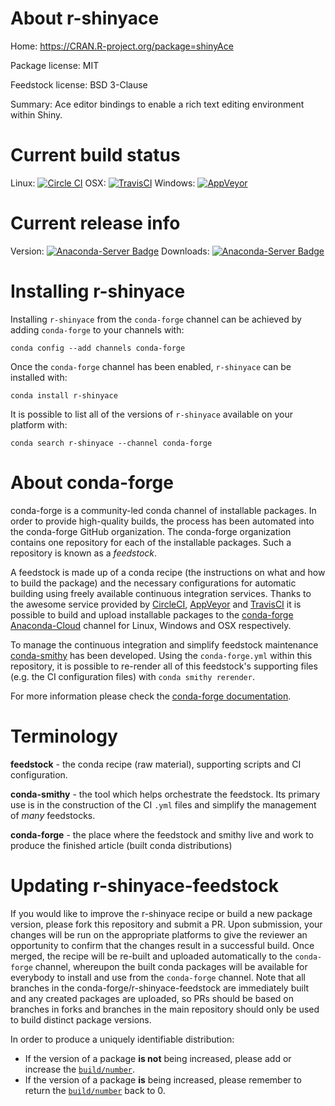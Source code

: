 About r-shinyace
================

Home: https://CRAN.R-project.org/package=shinyAce

Package license: MIT

Feedstock license: BSD 3-Clause

Summary: Ace editor bindings to enable a rich text editing environment within Shiny.



Current build status
====================

Linux: [![Circle CI](https://circleci.com/gh/conda-forge/r-shinyace-feedstock.svg?style=shield)](https://circleci.com/gh/conda-forge/r-shinyace-feedstock)
OSX: [![TravisCI](https://travis-ci.org/conda-forge/r-shinyace-feedstock.svg?branch=master)](https://travis-ci.org/conda-forge/r-shinyace-feedstock)
Windows: [![AppVeyor](https://ci.appveyor.com/api/projects/status/github/conda-forge/r-shinyace-feedstock?svg=True)](https://ci.appveyor.com/project/conda-forge/r-shinyace-feedstock/branch/master)

Current release info
====================
Version: [![Anaconda-Server Badge](https://anaconda.org/conda-forge/r-shinyace/badges/version.svg)](https://anaconda.org/conda-forge/r-shinyace)
Downloads: [![Anaconda-Server Badge](https://anaconda.org/conda-forge/r-shinyace/badges/downloads.svg)](https://anaconda.org/conda-forge/r-shinyace)

Installing r-shinyace
=====================

Installing `r-shinyace` from the `conda-forge` channel can be achieved by adding `conda-forge` to your channels with:

```
conda config --add channels conda-forge
```

Once the `conda-forge` channel has been enabled, `r-shinyace` can be installed with:

```
conda install r-shinyace
```

It is possible to list all of the versions of `r-shinyace` available on your platform with:

```
conda search r-shinyace --channel conda-forge
```


About conda-forge
=================

conda-forge is a community-led conda channel of installable packages.
In order to provide high-quality builds, the process has been automated into the
conda-forge GitHub organization. The conda-forge organization contains one repository
for each of the installable packages. Such a repository is known as a *feedstock*.

A feedstock is made up of a conda recipe (the instructions on what and how to build
the package) and the necessary configurations for automatic building using freely
available continuous integration services. Thanks to the awesome service provided by
[CircleCI](https://circleci.com/), [AppVeyor](http://www.appveyor.com/)
and [TravisCI](https://travis-ci.org/) it is possible to build and upload installable
packages to the [conda-forge](https://anaconda.org/conda-forge)
[Anaconda-Cloud](http://docs.anaconda.org/) channel for Linux, Windows and OSX respectively.

To manage the continuous integration and simplify feedstock maintenance
[conda-smithy](http://github.com/conda-forge/conda-smithy) has been developed.
Using the ``conda-forge.yml`` within this repository, it is possible to re-render all of
this feedstock's supporting files (e.g. the CI configuration files) with ``conda smithy rerender``.

For more information please check the [conda-forge documentation](https://conda-forge.org/docs/).

Terminology
===========

**feedstock** - the conda recipe (raw material), supporting scripts and CI configuration.

**conda-smithy** - the tool which helps orchestrate the feedstock.
                   Its primary use is in the construction of the CI ``.yml`` files
                   and simplify the management of *many* feedstocks.

**conda-forge** - the place where the feedstock and smithy live and work to
                  produce the finished article (built conda distributions)


Updating r-shinyace-feedstock
=============================

If you would like to improve the r-shinyace recipe or build a new
package version, please fork this repository and submit a PR. Upon submission,
your changes will be run on the appropriate platforms to give the reviewer an
opportunity to confirm that the changes result in a successful build. Once
merged, the recipe will be re-built and uploaded automatically to the
`conda-forge` channel, whereupon the built conda packages will be available for
everybody to install and use from the `conda-forge` channel.
Note that all branches in the conda-forge/r-shinyace-feedstock are
immediately built and any created packages are uploaded, so PRs should be based
on branches in forks and branches in the main repository should only be used to
build distinct package versions.

In order to produce a uniquely identifiable distribution:
 * If the version of a package **is not** being increased, please add or increase
   the [``build/number``](http://conda.pydata.org/docs/building/meta-yaml.html#build-number-and-string).
 * If the version of a package **is** being increased, please remember to return
   the [``build/number``](http://conda.pydata.org/docs/building/meta-yaml.html#build-number-and-string)
   back to 0.